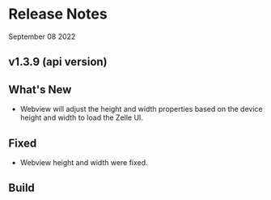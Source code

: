 # Release Notes

September 08 2022

## v1.3.9 (api version)

## What's New

- Webview will adjust the height and width properties based on the device height and width to load the Zelle UI.

## Fixed

- Webview height and width were fixed.

## Build

